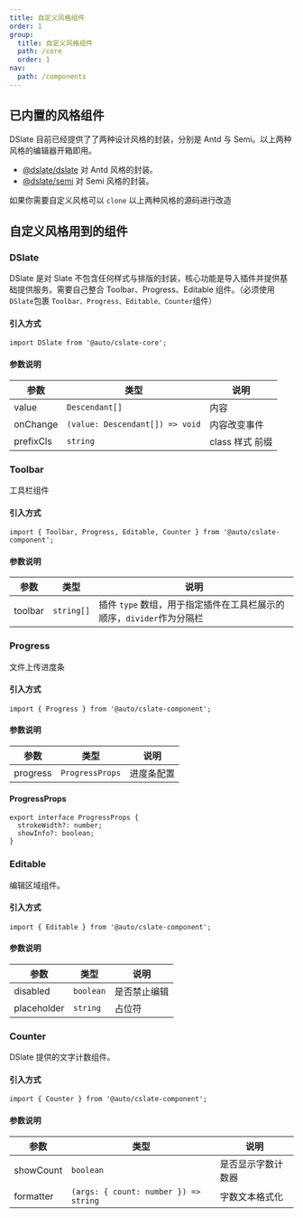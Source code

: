 ```yaml
---
title: 自定义风格组件
order: 1
group:
  title: 自定义风格组件
  path: /core
  order: 1
nav:
  path: /components
---
```


## 已内置的风格组件

DSlate 目前已经提供了了两种设计风格的封装，分别是 Antd 与 Semi。以上两种风格的编辑器开箱即用。

- [@dslate/dslate](https://github.com/rojer95/dslate/tree/master/packages/dslate) 对 Antd 风格的封装。
- [@dslate/semi](https://github.com/rojer95/dslate/tree/master/packages/semi) 对 Semi 风格的封装。

如果你需要自定义风格可以 `clone` 以上两种风格的源码进行改造

## 自定义风格用到的组件

### DSlate

DSlate 是对 Slate 不包含任何样式与排版的封装，核心功能是导入插件并提供基础提供服务。需要自己整合 Toolbar、Progress、Editable 组件。（必须使用`DSlate`包裹 `Toolbar、Progress、Editable、Counter`组件）

#### 引入方式

```tsx | pure
import DSlate from '@auto/cslate-core';
```

#### 参数说明

| 参数      | 类型                            | 说明            |
| --------- | ------------------------------- | --------------- |
| value     | `Descendant[]`                  | 内容            |
| onChange  | `(value: Descendant[]) => void` | 内容改变事件    |
| prefixCls | `string`                        | class 样式 前缀 |

### Toolbar

工具栏组件

#### 引入方式

```tsx | pure
import { Toolbar, Progress, Editable, Counter } from '@auto/cslate-component';
```

#### 参数说明

| 参数    | 类型       | 说明                                                                  |
| ------- | ---------- | --------------------------------------------------------------------- |
| toolbar | `string[]` | 插件 `type` 数组，用于指定插件在工具栏展示的顺序，`divider`作为分隔栏 |

### Progress

文件上传进度条

#### 引入方式

```tsx | pure
import { Progress } from '@auto/cslate-component';
```

#### 参数说明

| 参数     | 类型            | 说明       |
| -------- | --------------- | ---------- |
| progress | `ProgressProps` | 进度条配置 |

#### ProgressProps

```tsx | pure
export interface ProgressProps {
  strokeWidth?: number;
  showInfo?: boolean;
}
```

### Editable

编辑区域组件。

#### 引入方式

```tsx | pure
import { Editable } from '@auto/cslate-component';
```

#### 参数说明

| 参数        | 类型      | 说明         |
| ----------- | --------- | ------------ |
| disabled    | `boolean` | 是否禁止编辑 |
| placeholder | `string`  | 占位符       |

### Counter

DSlate 提供的文字计数组件。

#### 引入方式

```tsx | pure
import { Counter } from '@auto/cslate-component';
```

#### 参数说明

| 参数      | 类型                                  | 说明               |
| --------- | ------------------------------------- | ------------------ |
| showCount | `boolean`                             | 是否显示字数计数器 |
| formatter | `(args: { count: number }) => string` | 字数文本格式化     |
